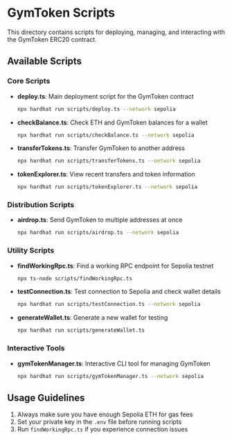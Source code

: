 # GymToken Scripts

This directory contains scripts for deploying, managing, and interacting with the GymToken ERC20 contract.

## Available Scripts

### Core Scripts

- **deploy.ts**: Main deployment script for the GymToken contract

  ```bash
  npx hardhat run scripts/deploy.ts --network sepolia
  ```

- **checkBalance.ts**: Check ETH and GymToken balances for a wallet

  ```bash
  npx hardhat run scripts/checkBalance.ts --network sepolia
  ```

- **transferTokens.ts**: Transfer GymToken to another address

  ```bash
  npx hardhat run scripts/transferTokens.ts --network sepolia
  ```

- **tokenExplorer.ts**: View recent transfers and token information

  ```bash
  npx hardhat run scripts/tokenExplorer.ts --network sepolia
  ```

### Distribution Scripts

- **airdrop.ts**: Send GymToken to multiple addresses at once

  ```bash
  npx hardhat run scripts/airdrop.ts --network sepolia
  ```

### Utility Scripts

- **findWorkingRpc.ts**: Find a working RPC endpoint for Sepolia testnet

  ```bash
  npx ts-node scripts/findWorkingRpc.ts
  ```

- **testConnection.ts**: Test connection to Sepolia and check wallet details

  ```bash
  npx hardhat run scripts/testConnection.ts --network sepolia
  ```

- **generateWallet.ts**: Generate a new wallet for testing

  ```bash
  npx hardhat run scripts/generateWallet.ts
  ```

### Interactive Tools

- **gymTokenManager.ts**: Interactive CLI tool for managing GymToken

  ```bash
  npx hardhat run scripts/gymTokenManager.ts --network sepolia
  ```

## Usage Guidelines

1. Always make sure you have enough Sepolia ETH for gas fees
2. Set your private key in the `.env` file before running scripts
3. Run `findWorkingRpc.ts` if you experience connection issues
